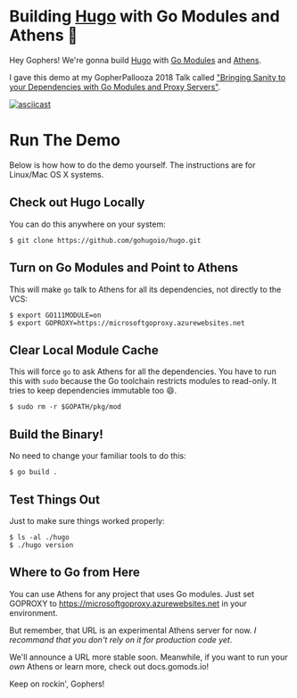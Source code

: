 # Building [Hugo](https://gohugo.io) with Go Modules and Athens :tada:

Hey Gophers! We're gonna build [Hugo](https://gohugo.io) with [Go Modules](https://github.com/golang/go/wiki/Modules) and [Athens](https://docs.gomods.io).

I gave this demo at my GopherPallooza 2018 Talk called ["Bringing Sanity to your Dependencies with Go Modules and Proxy Servers"](http://gopherpalooza.com/speakers#aaron_schlesinger).

[![asciicast](https://asciinema.org/a/205747.png)](https://asciinema.org/a/205747)

# Run The Demo

Below is how how to do the demo yourself. The instructions are for Linux/Mac OS X systems.

## Check out Hugo Locally

You can do this anywhere on your system:

```
$ git clone https://github.com/gohugoio/hugo.git
```

## Turn on Go Modules and Point to Athens

This will make `go` talk to Athens for all its dependencies, not directly to the VCS:

```console
$ export GO111MODULE=on
$ export GOPROXY=https://microsoftgoproxy.azurewebsites.net
```

## Clear Local Module Cache

This will force `go` to ask Athens for all the dependencies. You have to run this with `sudo` because the Go toolchain restricts modules to read-only. It tries to keep dependencies immutable too :smile:.

```cosole
$ sudo rm -r $GOPATH/pkg/mod
```

## Build the Binary!

No need to change your familiar tools to do this:

```console
$ go build .
```

## Test Things Out

Just to make sure things worked properly:

```console
$ ls -al ./hugo
$ ./hugo version
```

## Where to Go from Here

You can use Athens for any project that uses Go modules. Just set GOPROXY to https://microsoftgoproxy.azurewebsites.net in your environment.

But remember, that URL is an experimental Athens server for now. _I recommand that you don't rely on it for production code yet_.

We'll announce a URL more stable soon. Meanwhile, if you want to run your _own_ Athens or learn more, check out docs.gomods.io!

Keep on rockin', Gophers!
